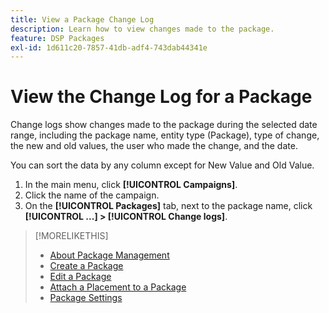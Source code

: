 ```yaml
---
title: View a Package Change Log
description: Learn how to view changes made to the package.
feature: DSP Packages
exl-id: 1d611c20-7857-41db-adf4-743dab44341e
---
```

# View the Change Log for a Package

Change logs show changes made to the package during the selected date range, including the package name, entity type (Package), type of change, the new and old values, the user who made the change, and the date.

You can sort the data by any column except for New Value and Old Value.

1. In the main menu, click **[!UICONTROL Campaigns]**.
1. Click the name of the campaign.
1. On the **[!UICONTROL Packages]** tab, next to the package name, click  **[!UICONTROL ...] > [!UICONTROL Change logs]**.

>[!MORELIKETHIS]
>
>* [About Package Management](package-about.md)
>* [Create a Package](package-create.md)
>* [Edit a Package](package-edit.md)
>* [Attach a Placement to a Package](package-attach-placement.md)
>* [Package Settings](package-settings.md)
